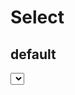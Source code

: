 <script setup>
import { Select,Button } from 'tailv'
</script>

# Select

## default

<div class="flex flex-wrap gap-2">
  <Select :options="[
  { value: 1, label: 'Wade Cooper' },
  { value: 2, label: 'Arlene Mccoy' },
  { value: 3, label: 'Devon Webb' },
  { value: 4, label: 'Tom Cook' },
  { value: 5, label: 'Tanya Fox' },
  { value: 6, label: 'Hellen Schmvaluet' },
  { value: 7, label: 'Caroline Schultz' },
  { value: 8, label: 'Mason Heaney' },
  { value: 9, label: 'Claudie Smitham' },
  { value: 10, label: 'Emil Schaefer' },
]"/>

</div>
